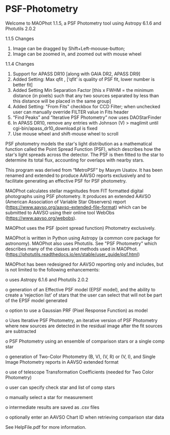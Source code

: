 # PSF-Photometry
Welcome to MAOPhot 1.1.5, a PSF Photometry tool using Astropy 6.1.6 and Photutils 2.0.2

1.1.5 Changes

1)	Image can be dragged by Shift+Left-moouse-button; 
2)  Image can be zoomed in, and zoomed out with mouse wheel

1.1.4 Changes

1)	Support for APASS DR10 [along with GAIA DR2, APASS DR9]
2)	Added Setting: Max qfit , [‘qfit’ is quality of PSF fit, lower number is better fit]
3)	Added Setting Min Separation Factor [this x FWHM = the minimum distance (in pixels) such that any two sources separated by less than this distance will be placed in the same group]
4)	Added Setting: "From Fits" checkbox for CCD Filter; when unchecked user can manually override FILTER value in Fits header
5)	“Find Peaks” and “Iterative PSF Photometry” now uses DAOStarFinder
6)	In APASS DR10, remove any entries with Johnson (V) > maglimit until cgi-bin/apass_dr10_download.pl is fixed
7)	Use mouse wheel and shift-mouse wheel to scroll



PSF photometry models the star's light distribution as a mathematical function called the Point Spread Function (PSF), which describes how the star's light spreads across the detector. The PSF is then fitted to the star to determine its total flux, accounting for overlaps with nearby stars.

This program was derived from “MetroPSF” by Maxym Usatov.  It has been renamed and extended to produce AAVSO reports exclusively and to facilitate generating an effective PSF for PSF photometry. 

MAOPhot calculates stellar magnitudes from FIT formatted digital photographs using PSF photometry. It produces an extended AAVSO (American Association of Variable Star Observers)
report (https://www.aavso.org/aavso-extended-file-format) which can be submitted to AAVSO using their online tool WebObs (https://www.aavso.org/webobs).

MAOPhot uses the PSF (point spread function) Photometry exclusively. 

MAOPhot is written in Python using Astropy (a common core package for astronomy). MAOPhot also uses Photutils. See "PSF Photometry" which describes many of the classes and methods used in MAOPhot. (https://photutils.readthedocs.io/en/stable/user_guide/psf.html)

MAOPhot has been redesigned for AAVSO reporting only and includes, but is not limited to the following enhancements:

o	uses Astropy 6.1.6 and Photutils 2.0.2 

o	generation of an Effective PSF model (EPSF model), and the ability to create a ‘rejection list’ of stars that the user can select that will not be part of the EPSF model generated 

o	option to use a Gaussian PRF (Pixel Response Function) as model

o	Uses Iterative PSF Photometry, an iterative version of PSF Photometry where new sources are detected in the residual image after the fit sources are subtracted

o	PSF Photometry using an ensemble of comparison stars or a single comp star

o	generation of Two-Color Photometry (B, V), (V, R) or (V, I), and Single Image Photometry reports in AAVSO extended format 

o	use of telescope Transformation Coefficients (needed for Two Color Photometry)

o	user can specify check star and list of comp stars 

o	manually select a star for measurement

o	intermediate results are saved as .csv files

o	optionally enter an AAVSO Chart ID when retrieving comparison star data

See HelpFile.pdf for more information.
